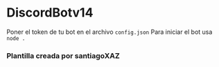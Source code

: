 # DiscordBotv14

Poner el token de tu bot en el archivo `config.json`
Para iniciar el bot usa `node .`

### Plantilla creada por santiagoXAZ
